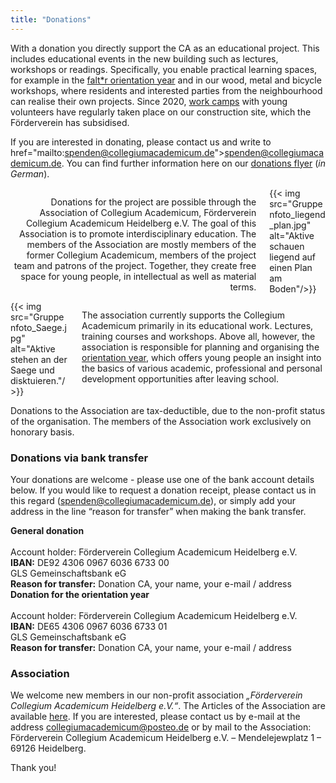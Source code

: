 ```yaml
---
title: "Donations"
---
```


With a donation you directly support the CA as an educational project. This includes educational events in the new building such as lectures, workshops or readings. Specifically, you enable practical learning spaces, for example in the <a href="https://faltr.de/">falt*r orientation year</a> and in our wood, metal and bicycle workshops, where residents and interested parties from the neighbourhood can realise their own projects. 
Since 2020, <a href="https://collegiumacademicum.de/aktionen/">work camps</a> with young volunteers have regularly taken place on our construction site, which the Förderverein has subsidised.

If you are interested in donating, please contact us and write to href="mailto:spenden@collegiumacademicum.de">spenden@collegiumacademicum.de</a>. You can find further information here on our <a href="/media/2023_Spendenflyer_digital.pdf">donations flyer</a> (_in German_).

<div class="columns">
  <div class="column">
    <p style="text-align:right">
    Donations for the project are possible through the Association of Collegium Academicum, Förderverein Collegium Academicum Heidelberg e.V. The goal of this Association is to promote interdisciplinary education. The members of the Association are mostly members of the former Collegium Academicum, members of the project team and patrons of the project. Together, they create free space for young people, in intellectual as well as material terms.
    </p>
  </div>
  <div class="column">
    {{< img src="Gruppenfoto_liegend_plan.jpg" alt="Aktive schauen liegend auf einen Plan am Boden"/>}}
  </div>
</div>

<div class="columns">
  <div class="column">
  {{< img src="Gruppenfoto_Saege.jpg" alt="Aktive stehen an der Saege und disktuieren."/>}}
  </div>

  <div class="column">
    <p style="text-align:left">
    The association currently supports the Collegium Academicum primarily in its educational work. Lectures, training courses and workshops. Above all, however, the association is responsible for planning and organising the <a href="https://faltr.de/">orientation year</a>, which offers young people an insight into the basics of various academic, professional and personal development opportunities after leaving school. 
    </p>
  </div>
</div>



Donations to the Association are tax-deductible, due to the non-profit status of the organisation. The members of the Association work exclusively on honorary basis.


### Donations via bank transfer
Your donations are welcome - please use one of the bank account details below. If you would like to request a donation receipt, please contact us in this regard (<a href="mailto:spenden@collegiumacademicum.de">spenden@collegiumacademicum.de</a>), or simply add your address in the line “reason for transfer” when making the bank transfer.


<div class="notification is-primary">
  <b>General donation</b><br><br>
  Account holder: Förderverein Collegium Academicum Heidelberg e.V.<br>
  <b>IBAN:</b> DE92 4306 0967 6036 6733 00<br>
  GLS Gemeinschaftsbank eG<br>
  <b>Reason for transfer:</b> Donation CA, your name, your e-mail / address
</div>

<div class="notification is-secondary">
  <b>Donation for the orientation year</b><br><br>
  Account holder: Förderverein Collegium Academicum Heidelberg e.V.<br>
  <b>IBAN:</b> DE65 4306 0967 6036 6733 01<br>
  GLS Gemeinschaftsbank eG<br>
  <b>Reason for transfer:</b> Donation CA, your name, your e-mail / address
</div>


### Association
We welcome new members in our non-profit association
_„Förderverein Collegium Academicum Heidelberg e.V.“_. The Articles of the Association are available [here](/docs/230707_Satzung_Foerderverein.pdf). If you are interested, please contact us by e-mail at the address
[collegiumacademicum@posteo.de](mailto:collegiumacademicum@posteo.de) or by mail to the Association: Förderverein Collegium Academicum Heidelberg e.V. – Mendelejewplatz 1 –
69126 Heidelberg.

Thank you!
